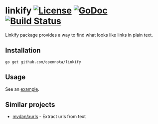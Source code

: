 linkify [![License](http://img.shields.io/:license-gpl3-blue.svg)](http://www.gnu.org/licenses/gpl-3.0.html) [![GoDoc](http://godoc.org/github.com/opennota/linkify?status.svg)](http://godoc.org/github.com/opennota/linkify) [![Build Status](https://travis-ci.org/opennota/linkify.png?branch=master)](https://travis-ci.org/opennota/linkify)
=======

Linkify package provides a way to find what looks like links in plain text.

## Installation

    go get github.com/opennota/linkify

## Usage

See an [example](https://github.com/opennota/linkify/blob/master/linkify_example_test.go).

## Similar projects

* [mvdan/xurls](https://github.com/mvdan/xurls) - Extract urls from text
